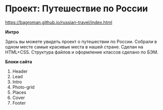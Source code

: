 # Проект: Путешествие по России
https://bagroman.github.io/russian-travel/index.html

**Интро**

Здесь вы можете увидеть проект о путешествии по России. Собрали в одном месте самые красивые места в нашей стране.
Сделан на HTML+CSS. Структура файлов и оформление классов сделано по БЭМ.

**Блоки сайта**
1. Header
2. Lead
3. Intro
4. Photo-grid
5. Places
6. Cover
7. Footer